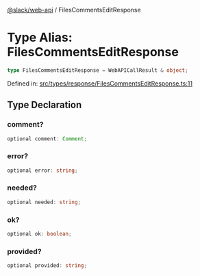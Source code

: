 [@slack/web-api](../index.md) / FilesCommentsEditResponse

# Type Alias: FilesCommentsEditResponse

```ts
type FilesCommentsEditResponse = WebAPICallResult & object;
```

Defined in: [src/types/response/FilesCommentsEditResponse.ts:11](https://github.com/slackapi/node-slack-sdk/blob/main/packages/web-api/src/types/response/FilesCommentsEditResponse.ts#L11)

## Type Declaration

### comment?

```ts
optional comment: Comment;
```

### error?

```ts
optional error: string;
```

### needed?

```ts
optional needed: string;
```

### ok?

```ts
optional ok: boolean;
```

### provided?

```ts
optional provided: string;
```
